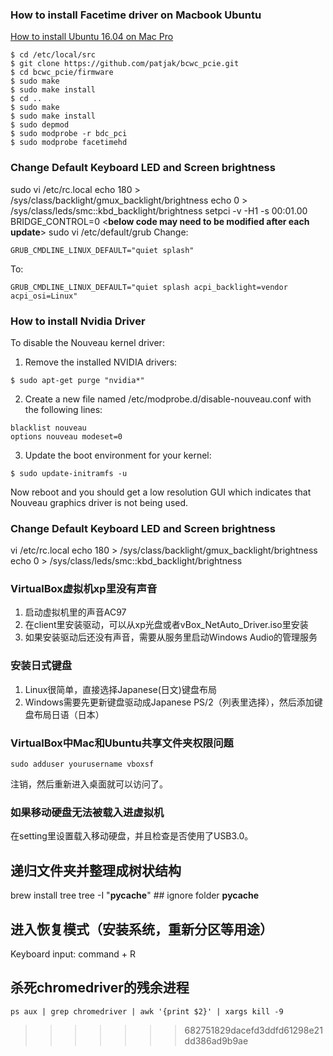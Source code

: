 ### How to install Facetime driver on Macbook Ubuntu
[How to install Ubuntu 16.04 on Mac Pro][ref1]
```
$ cd /etc/local/src
$ git clone https://github.com/patjak/bcwc_pcie.git
$ cd bcwc_pcie/firmware
$ sudo make
$ sudo make install
$ cd ..
$ sudo make
$ sudo make install
$ sudo depmod
$ sudo modprobe -r bdc_pci
$ sudo modprobe facetimehd
```
[ref1]: https://medium.com/@racter/how-to-install-ubuntu-16-04-on-a-retina-macbook-11-2-74e7779c0e47 "How to Install Ubuntu 16.06 on Mac Pro"

### Change Default Keyboard LED and Screen brightness
sudo vi /etc/rc.local
echo 180 > /sys/class/backlight/gmux_backlight/brightness
echo 0 > /sys/class/leds/smc::kbd_backlight/brightness
setpci -v -H1 -s 00:01.00 BRIDGE_CONTROL=0
<**below code may need to be modified after each update**>
sudo vi /etc/default/grub
Change:
```
GRUB_CMDLINE_LINUX_DEFAULT="quiet splash"
```
To:
```
GRUB_CMDLINE_LINUX_DEFAULT="quiet splash acpi_backlight=vendor acpi_osi=Linux"
```

### How to install Nvidia Driver
To disable the Nouveau kernel driver:
1. Remove the installed NVIDIA drivers:
```
$ sudo apt-get purge "nvidia*"
```
2. Create a new file named /etc/modprobe.d/disable-nouveau.conf with the following lines:
```
blacklist nouveau
options nouveau modeset=0
```
3. Update the boot environment for your kernel:
```
$ sudo update-initramfs -u
```
Now reboot and you should get a low resolution GUI which indicates that Nouveau graphics driver is not being used.

### Change Default Keyboard LED and Screen brightness
vi /etc/rc.local
echo 180 > /sys/class/backlight/gmux_backlight/brightness
echo 0 > /sys/class/leds/smc::kbd_backlight/brightness

### VirtualBox虚拟机xp里没有声音
1. 启动虚拟机里的声音AC97
2. 在client里安装驱动，可以从xp光盘或者vBox_NetAuto_Driver.iso里安装
3. 如果安装驱动后还没有声音，需要从服务里启动Windows Audio的管理服务

### 安装日式键盘
1. Linux很简单，直接选择Japanese(日文)键盘布局
2. Windows需要先更新键盘驱动成Japanese PS/2（列表里选择），然后添加键盘布局日语（日本）

### VirtualBox中Mac和Ubuntu共享文件夹权限问题
```
sudo adduser yourusername vboxsf
```
注销，然后重新进入桌面就可以访问了。

### 如果移动硬盘无法被载入进虚拟机
在setting里设置载入移动硬盘，并且检查是否使用了USB3.0。

## 递归文件夹并整理成树状结构
brew install tree
tree -I "__pycache__"   ## ignore folder __pycache__

## 进入恢复模式（安装系统，重新分区等用途）
Keyboard input: command + R

## 杀死chromedriver的残余进程
```
ps aux | grep chromedriver | awk '{print $2}' | xargs kill -9
```
>>>>>>> 682751829dacefd3ddfd61298e21dd386ad9b9ae
